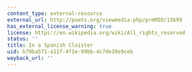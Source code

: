 ```yaml
---
content_type: external-resource
external_url: http://poets.org/viewmedia.php/prmMID/15699
has_external_license_warning: true
license: https://en.wikipedia.org/wiki/All_rights_reserved
status: ''
title: In a Spanish Cloister
uid: b79ba571-a11f-4f1e-99bb-4c7de10e9ceb
wayback_url: ''
---
```

